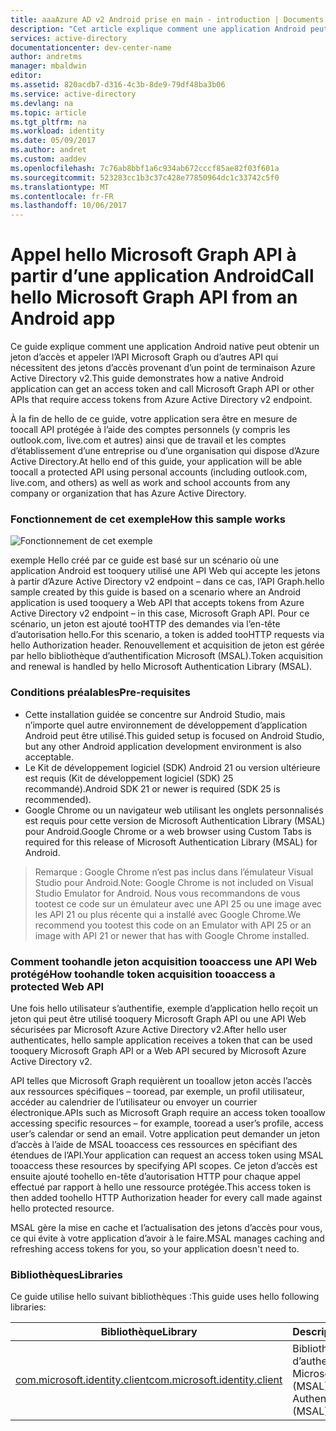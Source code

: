 ```yaml
---
title: aaaAzure AD v2 Android prise en main - introduction | Documents Microsoft
description: "Cet article explique comment une application Android peut obtenir un jeton d’accès et appeler une ou plusieurs API Microsoft Graph qui nécessitent des jetons d’accès à partir du point de terminaison Azure Active Directory v2"
services: active-directory
documentationcenter: dev-center-name
author: andretms
manager: mbaldwin
editor: 
ms.assetid: 820acdb7-d316-4c3b-8de9-79df48ba3b06
ms.service: active-directory
ms.devlang: na
ms.topic: article
ms.tgt_pltfrm: na
ms.workload: identity
ms.date: 05/09/2017
ms.author: andret
ms.custom: aaddev
ms.openlocfilehash: 7c76ab8bbf1a6c934ab672cccf85ae82f03f601a
ms.sourcegitcommit: 523283cc1b3c37c428e77850964dc1c33742c5f0
ms.translationtype: MT
ms.contentlocale: fr-FR
ms.lasthandoff: 10/06/2017
---
```

# <a name="call-hello-microsoft-graph-api-from-an-android-app"></a><span data-ttu-id="8c911-103">Appel hello Microsoft Graph API à partir d’une application Android</span><span class="sxs-lookup"><span data-stu-id="8c911-103">Call hello Microsoft Graph API from an Android app</span></span>

<span data-ttu-id="8c911-104">Ce guide explique comment une application Android native peut obtenir un jeton d’accès et appeler l’API Microsoft Graph ou d’autres API qui nécessitent des jetons d’accès provenant d’un point de terminaison Azure Active Directory v2.</span><span class="sxs-lookup"><span data-stu-id="8c911-104">This guide demonstrates how a native Android application can get an access token and call Microsoft Graph API or other APIs that require access tokens from Azure Active Directory v2 endpoint.</span></span>

<span data-ttu-id="8c911-105">À la fin de hello de ce guide, votre application sera être en mesure de toocall API protégée à l’aide des comptes personnels (y compris les outlook.com, live.com et autres) ainsi que de travail et les comptes d’établissement d’une entreprise ou d’une organisation qui dispose d’Azure Active Directory.</span><span class="sxs-lookup"><span data-stu-id="8c911-105">At hello end of this guide, your application will be able toocall a protected API using personal accounts (including outlook.com, live.com, and others) as well as work and school accounts from any company or organization that has Azure Active Directory.</span></span>  

### <a name="how-this-sample-works"></a><span data-ttu-id="8c911-106">Fonctionnement de cet exemple</span><span class="sxs-lookup"><span data-stu-id="8c911-106">How this sample works</span></span>
![Fonctionnement de cet exemple](media/active-directory-mobileanddesktopapp-android-intro/android-intro.png)

<span data-ttu-id="8c911-108">exemple Hello créé par ce guide est basé sur un scénario où une application Android est tooquery utilisé une API Web qui accepte les jetons à partir d’Azure Active Directory v2 endpoint – dans ce cas, l’API Graph.</span><span class="sxs-lookup"><span data-stu-id="8c911-108">hello sample created by this guide is based on a scenario where an Android application is used tooquery a Web API that accepts tokens from Azure Active Directory v2 endpoint – in this case, Microsoft Graph API.</span></span> <span data-ttu-id="8c911-109">Pour ce scénario, un jeton est ajouté tooHTTP des demandes via l’en-tête d’autorisation hello.</span><span class="sxs-lookup"><span data-stu-id="8c911-109">For this scenario, a token is added tooHTTP requests via hello Authorization header.</span></span> <span data-ttu-id="8c911-110">Renouvellement et acquisition de jeton est gérée par hello bibliothèque d’authentification Microsoft (MSAL).</span><span class="sxs-lookup"><span data-stu-id="8c911-110">Token acquisition and renewal is handled by hello Microsoft Authentication Library (MSAL).</span></span>

### <a name="pre-requisites"></a><span data-ttu-id="8c911-111">Conditions préalables</span><span class="sxs-lookup"><span data-stu-id="8c911-111">Pre-requisites</span></span>
* <span data-ttu-id="8c911-112">Cette installation guidée se concentre sur Android Studio, mais n’importe quel autre environnement de développement d’application Android peut être utilisé.</span><span class="sxs-lookup"><span data-stu-id="8c911-112">This guided setup is focused on Android Studio, but any other Android application development environment is also acceptable.</span></span> 
* <span data-ttu-id="8c911-113">Le Kit de développement logiciel (SDK) Android 21 ou version ultérieure est requis (Kit de développement logiciel (SDK) 25 recommandé).</span><span class="sxs-lookup"><span data-stu-id="8c911-113">Android SDK 21 or newer is required (SDK 25 is recommended).</span></span>
* <span data-ttu-id="8c911-114">Google Chrome ou un navigateur web utilisant les onglets personnalisés est requis pour cette version de Microsoft Authentication Library (MSAL) pour Android.</span><span class="sxs-lookup"><span data-stu-id="8c911-114">Google Chrome or a web browser using Custom Tabs is required for this release of Microsoft Authentication Library (MSAL) for Android.</span></span>

> <span data-ttu-id="8c911-115">Remarque : Google Chrome n’est pas inclus dans l’émulateur Visual Studio pour Android.</span><span class="sxs-lookup"><span data-stu-id="8c911-115">Note: Google Chrome is not included on Visual Studio Emulator for Android.</span></span> <span data-ttu-id="8c911-116">Nous vous recommandons de vous tootest ce code sur un émulateur avec une API 25 ou une image avec les API 21 ou plus récente qui a installé avec Google Chrome.</span><span class="sxs-lookup"><span data-stu-id="8c911-116">We recommend you tootest this code on an Emulator with API 25 or an image with API 21 or newer that has with Google Chrome installed.</span></span>


### <a name="how-toohandle-token-acquisition-tooaccess-a-protected-web-api"></a><span data-ttu-id="8c911-117">Comment toohandle jeton acquisition tooaccess une API Web protégé</span><span class="sxs-lookup"><span data-stu-id="8c911-117">How toohandle token acquisition tooaccess a protected Web API</span></span>

<span data-ttu-id="8c911-118">Une fois hello utilisateur s’authentifie, exemple d’application hello reçoit un jeton qui peut être utilisé tooquery Microsoft Graph API ou une API Web sécurisées par Microsoft Azure Active Directory v2.</span><span class="sxs-lookup"><span data-stu-id="8c911-118">After hello user authenticates, hello sample application receives a token that can be used tooquery Microsoft Graph API or a Web API secured by Microsoft Azure Active Directory v2.</span></span>

<span data-ttu-id="8c911-119">API telles que Microsoft Graph requièrent un tooallow jeton accès l’accès aux ressources spécifiques – tooread, par exemple, un profil utilisateur, accéder au calendrier de l’utilisateur ou envoyer un courrier électronique.</span><span class="sxs-lookup"><span data-stu-id="8c911-119">APIs such as Microsoft Graph require an access token tooallow accessing specific resources – for example, tooread a user’s profile, access user’s calendar or send an email.</span></span> <span data-ttu-id="8c911-120">Votre application peut demander un jeton d’accès à l’aide de MSAL tooaccess ces ressources en spécifiant des étendues de l’API.</span><span class="sxs-lookup"><span data-stu-id="8c911-120">Your application can request an access token using MSAL tooaccess these resources by specifying API scopes.</span></span> <span data-ttu-id="8c911-121">Ce jeton d’accès est ensuite ajouté toohello en-tête d’autorisation HTTP pour chaque appel effectué par rapport à hello une ressource protégée.</span><span class="sxs-lookup"><span data-stu-id="8c911-121">This access token is then added toohello HTTP Authorization header for every call made against hello protected resource.</span></span> 

<span data-ttu-id="8c911-122">MSAL gère la mise en cache et l’actualisation des jetons d’accès pour vous, ce qui évite à votre application d’avoir à le faire.</span><span class="sxs-lookup"><span data-stu-id="8c911-122">MSAL manages caching and refreshing access tokens for you, so your application doesn't need to.</span></span>

### <a name="libraries"></a><span data-ttu-id="8c911-123">Bibliothèques</span><span class="sxs-lookup"><span data-stu-id="8c911-123">Libraries</span></span>

<span data-ttu-id="8c911-124">Ce guide utilise hello suivant bibliothèques :</span><span class="sxs-lookup"><span data-stu-id="8c911-124">This guide uses hello following libraries:</span></span>

|<span data-ttu-id="8c911-125">Bibliothèque</span><span class="sxs-lookup"><span data-stu-id="8c911-125">Library</span></span>|<span data-ttu-id="8c911-126">Description</span><span class="sxs-lookup"><span data-stu-id="8c911-126">Description</span></span>|
|---|---|
|[<span data-ttu-id="8c911-127">com.microsoft.identity.client</span><span class="sxs-lookup"><span data-stu-id="8c911-127">com.microsoft.identity.client</span></span>](http://javadoc.io/doc/com.microsoft.identity.client/msal)|<span data-ttu-id="8c911-128">Bibliothèque d’authentification Microsoft (MSAL)</span><span class="sxs-lookup"><span data-stu-id="8c911-128">Microsoft Authentication Library (MSAL)</span></span>|
